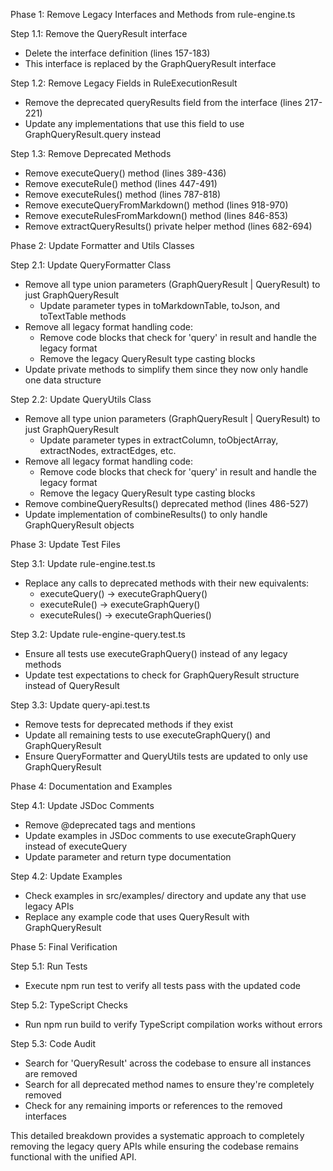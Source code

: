  Phase 1: Remove Legacy Interfaces and Methods from rule-engine.ts

  Step 1.1: Remove the QueryResult interface

  - Delete the interface definition (lines 157-183)
  - This interface is replaced by the GraphQueryResult interface

  Step 1.2: Remove Legacy Fields in RuleExecutionResult

  - Remove the deprecated queryResults field from the interface (lines 217-221)
  - Update any implementations that use this field to use GraphQueryResult.query instead

  Step 1.3: Remove Deprecated Methods

  - Remove executeQuery() method (lines 389-436)
  - Remove executeRule() method (lines 447-491)
  - Remove executeRules() method (lines 787-818)
  - Remove executeQueryFromMarkdown() method (lines 918-970)
  - Remove executeRulesFromMarkdown() method (lines 846-853)
  - Remove extractQueryResults() private helper method (lines 682-694)

  Phase 2: Update Formatter and Utils Classes

  Step 2.1: Update QueryFormatter Class

  - Remove all type union parameters (GraphQueryResult | QueryResult) to just GraphQueryResult
    - Update parameter types in toMarkdownTable, toJson, and toTextTable methods
  - Remove all legacy format handling code:
    - Remove code blocks that check for 'query' in result and handle the legacy format
    - Remove the legacy QueryResult type casting blocks
  - Update private methods to simplify them since they now only handle one data structure

  Step 2.2: Update QueryUtils Class

  - Remove all type union parameters (GraphQueryResult | QueryResult) to just GraphQueryResult
    - Update parameter types in extractColumn, toObjectArray, extractNodes, extractEdges, etc.
  - Remove all legacy format handling code:
    - Remove code blocks that check for 'query' in result and handle the legacy format
    - Remove the legacy QueryResult type casting blocks
  - Remove combineQueryResults() deprecated method (lines 486-527)
  - Update implementation of combineResults() to only handle GraphQueryResult objects

  Phase 3: Update Test Files

  Step 3.1: Update rule-engine.test.ts

  - Replace any calls to deprecated methods with their new equivalents:
    - executeQuery() → executeGraphQuery()
    - executeRule() → executeGraphQuery()
    - executeRules() → executeGraphQueries()

  Step 3.2: Update rule-engine-query.test.ts

  - Ensure all tests use executeGraphQuery() instead of any legacy methods
  - Update test expectations to check for GraphQueryResult structure instead of QueryResult

  Step 3.3: Update query-api.test.ts

  - Remove tests for deprecated methods if they exist
  - Update all remaining tests to use executeGraphQuery() and GraphQueryResult
  - Ensure QueryFormatter and QueryUtils tests are updated to only use GraphQueryResult

  Phase 4: Documentation and Examples

  Step 4.1: Update JSDoc Comments

  - Remove @deprecated tags and mentions
  - Update examples in JSDoc comments to use executeGraphQuery instead of executeQuery
  - Update parameter and return type documentation

  Step 4.2: Update Examples

  - Check examples in src/examples/ directory and update any that use legacy APIs
  - Replace any example code that uses QueryResult with GraphQueryResult

  Phase 5: Final Verification

  Step 5.1: Run Tests

  - Execute npm run test to verify all tests pass with the updated code

  Step 5.2: TypeScript Checks

  - Run npm run build to verify TypeScript compilation works without errors

  Step 5.3: Code Audit

  - Search for 'QueryResult' across the codebase to ensure all instances are removed
  - Search for all deprecated method names to ensure they're completely removed
  - Check for any remaining imports or references to the removed interfaces

  This detailed breakdown provides a systematic approach to completely removing the legacy query APIs while ensuring the codebase remains functional with the unified
  API.
